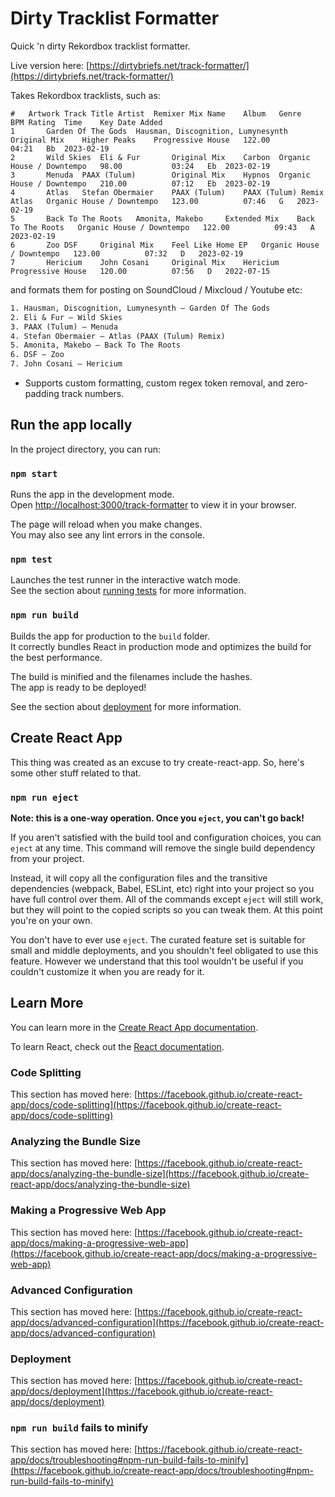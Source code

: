 # Dirty Tracklist Formatter

Quick 'n dirty Rekordbox tracklist formatter. 

Live version here: [https://dirtybriefs.net/track-formatter/](https://dirtybriefs.net/track-formatter/)

Takes Rekordbox tracklists, such as:
```tsv
#	Artwork	Track Title	Artist	Remixer	Mix Name	Album	Genre	BPM	Rating	Time	Key	Date Added
1		Garden Of The Gods	Hausman, Discognition, Lumynesynth		Original Mix	Higher Peaks	Progressive House	122.00	     	04:21	Bb	2023-02-19
2		Wild Skies	Eli & Fur		Original Mix	Carbon	Organic House / Downtempo	98.00	     	03:24	Eb	2023-02-19
3		Menuda	PAAX (Tulum)		Original Mix	Hypnos	Organic House / Downtempo	210.00	     	07:12	Eb	2023-02-19
4		Atlas	Stefan Obermaier	PAAX (Tulum)	PAAX (Tulum) Remix	Atlas	Organic House / Downtempo	123.00	     	07:46	G	2023-02-19
5		Back To The Roots	Amonita, Makebo		Extended Mix	Back To The Roots	Organic House / Downtempo	122.00	     	09:43	A	2023-02-19
6		Zoo	DSF		Original Mix	Feel Like Home EP	Organic House / Downtempo	123.00	     	07:32	D	2023-02-19
7		Hericium	John Cosani		Original Mix	Hericium	Progressive House	120.00	     	07:56	D	2022-07-15
```

and formats them for posting on SoundCloud / Mixcloud / Youtube etc:

```txt
1. Hausman, Discognition, Lumynesynth – Garden Of The Gods
2. Eli & Fur – Wild Skies
3. PAAX (Tulum) – Menuda
4. Stefan Obermaier – Atlas (PAAX (Tulum) Remix)
5. Amonita, Makebo – Back To The Roots
6. DSF – Zoo
7. John Cosani – Hericium
```

* Supports custom formatting, custom regex token removal, and zero-padding track numbers.

## Run the app locally

In the project directory, you can run:

### `npm start`

Runs the app in the development mode.\
Open [http://localhost:3000/track-formatter](http://localhost:3000/track-formatter) to view it in your browser.

The page will reload when you make changes.\
You may also see any lint errors in the console.

### `npm test`

Launches the test runner in the interactive watch mode.\
See the section about [running tests](https://facebook.github.io/create-react-app/docs/running-tests) for more information.

### `npm run build`

Builds the app for production to the `build` folder.\
It correctly bundles React in production mode and optimizes the build for the best performance.

The build is minified and the filenames include the hashes.\
The app is ready to be deployed!

See the section about [deployment](https://facebook.github.io/create-react-app/docs/deployment) for more information.

## Create React App

This thing was created as an excuse to try create-react-app. So, here's some other stuff related to that.

### `npm run eject`

**Note: this is a one-way operation. Once you `eject`, you can't go back!**

If you aren't satisfied with the build tool and configuration choices, you can `eject` at any time. This command will remove the single build dependency from your project.

Instead, it will copy all the configuration files and the transitive dependencies (webpack, Babel, ESLint, etc) right into your project so you have full control over them. All of the commands except `eject` will still work, but they will point to the copied scripts so you can tweak them. At this point you're on your own.

You don't have to ever use `eject`. The curated feature set is suitable for small and middle deployments, and you shouldn't feel obligated to use this feature. However we understand that this tool wouldn't be useful if you couldn't customize it when you are ready for it.

## Learn More

You can learn more in the [Create React App documentation](https://facebook.github.io/create-react-app/docs/getting-started).

To learn React, check out the [React documentation](https://reactjs.org/).

### Code Splitting

This section has moved here: [https://facebook.github.io/create-react-app/docs/code-splitting](https://facebook.github.io/create-react-app/docs/code-splitting)

### Analyzing the Bundle Size

This section has moved here: [https://facebook.github.io/create-react-app/docs/analyzing-the-bundle-size](https://facebook.github.io/create-react-app/docs/analyzing-the-bundle-size)

### Making a Progressive Web App

This section has moved here: [https://facebook.github.io/create-react-app/docs/making-a-progressive-web-app](https://facebook.github.io/create-react-app/docs/making-a-progressive-web-app)

### Advanced Configuration

This section has moved here: [https://facebook.github.io/create-react-app/docs/advanced-configuration](https://facebook.github.io/create-react-app/docs/advanced-configuration)

### Deployment

This section has moved here: [https://facebook.github.io/create-react-app/docs/deployment](https://facebook.github.io/create-react-app/docs/deployment)

### `npm run build` fails to minify

This section has moved here: [https://facebook.github.io/create-react-app/docs/troubleshooting#npm-run-build-fails-to-minify](https://facebook.github.io/create-react-app/docs/troubleshooting#npm-run-build-fails-to-minify)
